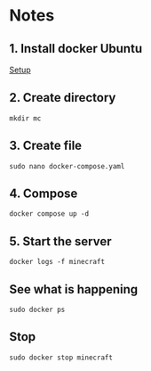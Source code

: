 # Notes
## 1. Install docker Ubuntu

[Setup](https://docs.docker.com/engine/install/ubuntu/)

## 2. Create directory
```
mkdir mc
```

 ## 3. Create file
```
sudo nano docker-compose.yaml
```

 ## 4. Compose
```
docker compose up -d 
```

 ## 5. Start the server
```
docker logs -f minecraft
```

 ## See what is happening
```
sudo docker ps
```
 ## Stop
```
sudo docker stop minecraft
```
